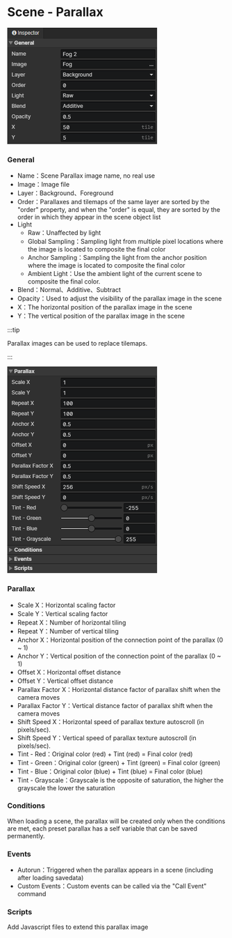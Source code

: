 # Scene - Parallax

![](img/scene-parallax-1.png)

### General

- Name：Scene Parallax image name, no real use
- Image：Image file
- Layer：Background、Foreground
- Order：Parallaxes and tilemaps of the same layer are sorted by the "order" property, and when the "order" is equal, they are sorted by the order in which they appear in the scene object list
- Light
  - Raw：Unaffected by light
  - Global Sampling：Sampling light from multiple pixel locations where the image is located to composite the final color
  - Anchor Sampling：Sampling the light from the anchor position where the image is located to composite the final color
  - Ambient Light：Use the ambient light of the current scene to composite the final color.
- Blend：Normal、Additive、Subtract
- Opacity：Used to adjust the visibility of the parallax image in the scene
- X：The horizontal position of the parallax image in the scene
- Y：The vertical position of the parallax image in the scene

:::tip

Parallax images can be used to replace tilemaps.

:::

![](img/scene-parallax-2.png)

### Parallax

- Scale X：Horizontal scaling factor
- Scale Y：Vertical scaling factor
- Repeat X：Number of horizontal tiling
- Repeat Y：Number of vertical tiling
- Anchor X：Horizontal position of the connection point of the parallax (0 ~ 1)
- Anchor Y：Vertical position of the connection point of the parallax (0 ~ 1)
- Offset X：Horizontal offset distance
- Offset Y：Vertical offset distance
- Parallax Factor X：Horizontal distance factor of parallax shift when the camera moves
- Parallax Factor Y：Vertical distance factor of parallax shift when the camera moves
- Shift Speed X：Horizontal speed of parallax texture autoscroll (in pixels/sec).
- Shift Speed Y：Vertical speed of parallax texture autoscroll (in pixels/sec).
- Tint - Red：Original color (red) + Tint (red) = Final color (red)
- Tint - Green：Original color (green) + Tint (green) = Final color (green)
- Tint - Blue：Original color (blue) + Tint (blue) = Final color (blue)
- Tint - Grayscale：Grayscale is the opposite of saturation, the higher the grayscale the lower the saturation

### Conditions

When loading a scene, the parallax will be created only when the conditions are met, each preset parallax has a self variable that can be saved permanently.

### Events

- Autorun：Triggered when the parallax appears in a scene (including after loading savedata)
- Custom Events：Custom events can be called via the "Call Event" command

### Scripts

Add Javascript files to extend this parallax image